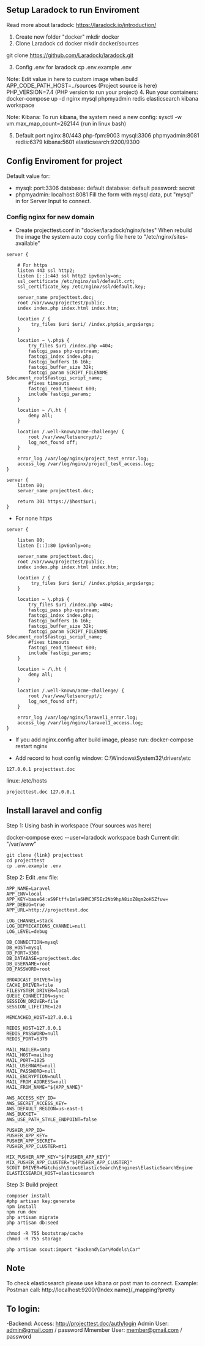 ## Setup Laradock to run Enviroment
Read more about laradock: https://laradock.io/introduction/
1. Create new folder "docker"
mkdir docker
2. Clone Laradock
cd docker
mkdir docker/sources

git clone https://github.com/Laradock/laradock.git

3. Config .env for laradock
cp .env.example .env

Note:
Edit value in here to custom image when build
APP_CODE_PATH_HOST=../sources (Project source is here)
PHP_VERSION=7.4 (PHP version to run your project)
4. Run your containers:
docker-compose up -d nginx mysql phpmyadmin redis elasticsearch  kibana workspace

Note:
Kibana: To run kibana, the system need a new config:
sysctl -w vm.max_map_count=262144 (run in linux bash)

5. Default port
nginx 80/443
php-fpm:9003
mysql:3306
phpmyadmin:8081
redis:6379
kibana:5601
elasticsearch:9200/9300

## Config Enviroment for project
Default value for:
- mysql:
port:3306
database: default
database: default
password: secret
- phpmyadmin: localhost:8081
Fill the form with mysql data, put "mysql" in for Server Input to connect.

### Config nginx for new domain
- Create projecttest.conf in "docker/laradock/nginx/sites"
When rebuild the image the system auto copy config file here to "/etc/nginx/sites-available"

```
server {

    # For https
    listen 443 ssl http2;
    listen [::]:443 ssl http2 ipv6only=on;
    ssl_certificate /etc/nginx/ssl/default.crt;
    ssl_certificate_key /etc/nginx/ssl/default.key;

    server_name projecttest.doc;
    root /var/www/projectest/public;
    index index.php index.html index.htm;

    location / {
         try_files $uri $uri/ /index.php$is_args$args;
    }

    location ~ \.php$ {
        try_files $uri /index.php =404;
        fastcgi_pass php-upstream;
        fastcgi_index index.php;
        fastcgi_buffers 16 16k;
        fastcgi_buffer_size 32k;
        fastcgi_param SCRIPT_FILENAME $document_root$fastcgi_script_name;
        #fixes timeouts
        fastcgi_read_timeout 600;
        include fastcgi_params;
    }

    location ~ /\.ht {
        deny all;
    }

    location /.well-known/acme-challenge/ {
        root /var/www/letsencrypt/;
        log_not_found off;
    }

    error_log /var/log/nginx/project_test_error.log;
    access_log /var/log/nginx/project_test_access.log;
}

server {
    listen 80;
    server_name projecttest.doc;

    return 301 https://$host$uri;
}
```
- For none https
```
server {

    listen 80;
    listen [::]:80 ipv6only=on;

    server_name projecttest.doc;
    root /var/www/projectest/public;
    index index.php index.html index.htm;

    location / {
         try_files $uri $uri/ /index.php$is_args$args;
    }

    location ~ \.php$ {
        try_files $uri /index.php =404;
        fastcgi_pass php-upstream;
        fastcgi_index index.php;
        fastcgi_buffers 16 16k;
        fastcgi_buffer_size 32k;
        fastcgi_param SCRIPT_FILENAME $document_root$fastcgi_script_name;
        #fixes timeouts
        fastcgi_read_timeout 600;
        include fastcgi_params;
    }

    location ~ /\.ht {
        deny all;
    }

    location /.well-known/acme-challenge/ {
        root /var/www/letsencrypt/;
        log_not_found off;
    }

    error_log /var/log/nginx/laravel1_error.log;
    access_log /var/log/nginx/laravel1_access.log;
}
```

 - If you add nginx.config after build image, please run:
docker-compose restart nginx

- Add record to host config
window: C:\Windows\System32\drivers\etc
```
127.0.0.1 projecttest.doc
```
linux: /etc/hosts
```
projecttest.doc 127.0.0.1
```
## Install laravel and config
Step 1: Using bash in workspace (Your sources was here)

docker-compose exec --user=laradock workspace bash
Current dir: "/var/www"
```
git clone {link} projecttest
cd projecttest
cp .env.example .env
```
Step 2:  Edit .env file:
```
APP_NAME=Laravel
APP_ENV=local
APP_KEY=base64:eS9Ftffv1mla6HMC3F5Ez2Nb9hpA8ioZ8qm2oH5Zfuw=
APP_DEBUG=true
APP_URL=http://projecttest.doc

LOG_CHANNEL=stack
LOG_DEPRECATIONS_CHANNEL=null
LOG_LEVEL=debug

DB_CONNECTION=mysql
DB_HOST=mysql
DB_PORT=3306
DB_DATABASE=projecttest.doc
DB_USERNAME=root
DB_PASSWORD=root

BROADCAST_DRIVER=log
CACHE_DRIVER=file
FILESYSTEM_DRIVER=local
QUEUE_CONNECTION=sync
SESSION_DRIVER=file
SESSION_LIFETIME=120

MEMCACHED_HOST=127.0.0.1

REDIS_HOST=127.0.0.1
REDIS_PASSWORD=null
REDIS_PORT=6379

MAIL_MAILER=smtp
MAIL_HOST=mailhog
MAIL_PORT=1025
MAIL_USERNAME=null
MAIL_PASSWORD=null
MAIL_ENCRYPTION=null
MAIL_FROM_ADDRESS=null
MAIL_FROM_NAME="${APP_NAME}"

AWS_ACCESS_KEY_ID=
AWS_SECRET_ACCESS_KEY=
AWS_DEFAULT_REGION=us-east-1
AWS_BUCKET=
AWS_USE_PATH_STYLE_ENDPOINT=false

PUSHER_APP_ID=
PUSHER_APP_KEY=
PUSHER_APP_SECRET=
PUSHER_APP_CLUSTER=mt1

MIX_PUSHER_APP_KEY="${PUSHER_APP_KEY}"
MIX_PUSHER_APP_CLUSTER="${PUSHER_APP_CLUSTER}"
SCOUT_DRIVER=Matchish\ScoutElasticSearch\Engines\ElasticSearchEngine
ELASTICSEARCH_HOST=elasticsearch
```
Step 3: Build project
```
composer install
#php artisan key:generate
npm install
npm run dev
php artisan migrate
php artisan db:seed
```

```
chmod -R 755 bootstrap/cache
chmod -R 755 storage
```

```
php artisan scout:import "Backend\Car\Models\Car"
```
## Note
To check elasticsearch please use kibana or post man to connect.
Example: Postman call: http://localhost:9200/{Index name}/_mapping?pretty

## To login:
-Backend:
Access: http://projecttest.doc/auth/login
Admin User: admin@gmail.com / password
Mmember User: member@gmail.com / password
